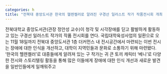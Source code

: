 ```yaml
---
categories: h
title: "전북대 중앙도서관 한국의 헬렌켈러로 알려진 구경선 일러스트 작가 작품전시회 개최"
---
```

전북대학교 중앙도서관(관장 정안성 교수)이 청각 및 시각장애를 딛고 활발하게 활동하고 있는 구경선 일러스트 작가의 작품 전시회를 연다. 국립대학육성사업의 일환으로 오는 11월 18일까지 전북대 중앙도서관 1층 더커먼스 내 전시공간에서 마련되는 이번 전시는 장애에 대한 인식을 개선하고, 대학이 지역민들과 문화로 소통하기 위해 마련됐다. ‘한국의 헬렌켈러’로 대중들에게 알려져 있는 구 작가는 귀 큰 토끼 캐릭터 ‘베니’로 다양한 전시와 스토리텔링 활동을 통해 많은 이들에게 장애에 대한 인식 개선과 새로운 발견을 일반인들에게 일깨워주고